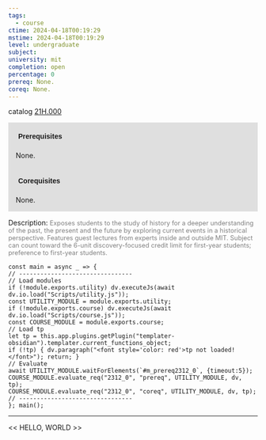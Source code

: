 ```yaml
---
tags:
  - course
ctime: 2024-04-18T00:19:29
mstime: 2024-04-18T00:19:29
level: undergraduate
subject: 
university: mit
completion: open
percentage: 0
prereq: None.
coreq: None.
---
```


catalog [21H.000](http://student.mit.edu/catalog/m21Ha.html#21H.000)

<span style="display: block; padding: 15px; background-color: rgb(100, 100, 100, 0.2);"><font id="m_prereq2312_0" style="display: block; font-family: Arial, sans-serif; font-weight: bold; padding: 5px">Prerequisites</font><br><span id="prereq2312_0">None.</span></span>
<span style="display: block; padding: 15px; background-color: rgb(100, 100, 100, 0.2);"><font id="m_coreq2312_0" style="display: block; font-family: Arial, sans-serif; font-weight: bold; padding: 5px">Corequisites</font><br><span id="coreq2312_0">None.</span></span>

<font style="">Description:</font>
<font style="color: grey; font-size: 0.8rem;">Exposes students to the study of history for a deeper understanding of the past, the present and the future by exploring current events in a historical perspective. Features guest lectures from experts inside and outside MIT. Subject can count toward the 6-unit discovery-focused credit limit for first-year students; preference to first-year students.</font>

```dataviewjs
const main = async _ => {
// --------------------------------
// Load modules
if (!module.exports.utility) dv.executeJs(await dv.io.load("Scripts/utility.js"));
const UTILITY_MODULE = module.exports.utility;
if (!module.exports.course) dv.executeJs(await dv.io.load("Scripts/course.js"));
const COURSE_MODULE = module.exports.course;
// Load tp
let tp = this.app.plugins.getPlugin("templater-obsidian").templater.current_functions_object;
if (!tp) { dv.paragraph("<font style='color: red'>tp not loaded!</font>"); return; }
// Evaluate
await UTILITY_MODULE.waitForElements(`#m_prereq2312_0`, {timeout:5});
COURSE_MODULE.evaluate_req("2312_0", "prereq", UTILITY_MODULE, dv, tp);
COURSE_MODULE.evaluate_req("2312_0", "coreq", UTILITY_MODULE, dv, tp);
// --------------------------------
}; main();
```

---

<< HELLO, WORLD >>
